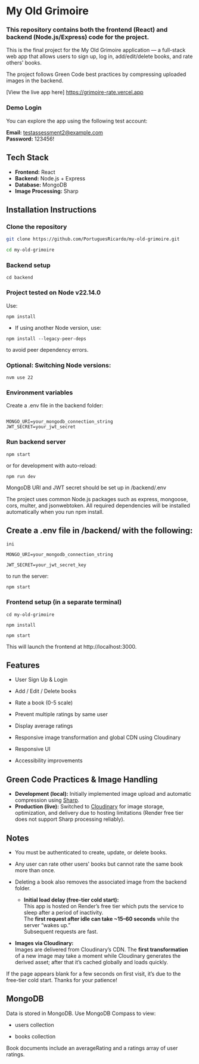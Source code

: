 

# My Old Grimoire

### This repository contains both the frontend (React) and backend (Node.js/Express) code for the project.

This is the final project for the My Old Grimoire application — a full-stack web app that allows users to sign up, log in, add/edit/delete books, and rate others' books. 

The project follows Green Code best practices by compressing uploaded images in the backend.


[View the live app here] https://grimoire-rate.vercel.app

### Demo Login
You can explore the app using the following test account:

**Email:** testassessment2@example.com  
**Password:** 123456!


## Tech Stack

- **Frontend:** React
- **Backend:** Node.js + Express
- **Database:** MongoDB
- **Image Processing:** Sharp
  

## Installation Instructions

### Clone the repository
```bash
git clone https://github.com/PortuguesRicardo/my-old-grimoire.git

cd my-old-grimoire
```

### Backend setup
```
cd backend

```
### Project tested on Node v22.14.0
Use:
```
npm install
```

- If using another Node version, use:

```
npm install --legacy-peer-deps
```

to avoid peer dependency errors.

### Optional: Switching Node versions:
```
nvm use 22
```

### Environment variables

Create a .env file in the backend folder:

```

MONGO_URI=your_mongodb_connection_string
JWT_SECRET=your_jwt_secret

```
### Run backend server

```
npm start
```


or for development with auto-reload:

```
npm run dev
```


MongoDB URI and JWT secret should be set up in /backend/.env

The project uses common Node.js packages such as express, mongoose, cors, multer, and jsonwebtoken. 
All required dependencies will be installed automatically when you run npm install.


## Create a .env file in /backend/ with the following:
```
ini

MONGO_URI=your_mongodb_connection_string

JWT_SECRET=your_jwt_secret_key
```

to run the server:
```
npm start

```

### Frontend setup (in a separate terminal)
```
cd my-old-grimoire

npm install

npm start
```

This will launch the frontend at http://localhost:3000.

 
## Features

- User Sign Up & Login

- Add / Edit / Delete books

- Rate a book (0-5 scale)

- Prevent multiple ratings by same user

- Display average ratings

- Responsive image transformation and global CDN using Cloudinary

- Responsive UI

- Accessibility improvements

## Green Code Practices & Image Handling
  
-  **Development (local):** Initially implemented image upload and automatic compression using [Sharp](https://sharp.pixelplumbing.com/).
- **Production (live):** Switched to [Cloudinary](https://cloudinary.com/) for image storage, optimization, and delivery due to hosting limitations (Render free tier does not support Sharp processing reliably).


##  Notes
- You must be authenticated to create, update, or delete books.

- Any user can rate other users' books but cannot rate the same book more than once.

- Deleting a book also removes the associated image from the backend folder.

  - **Initial load delay (free-tier cold start):**  
  This app is hosted on Render’s free tier which puts the service to sleep after a period of inactivity.  
  The **first request after idle can take ~15–60 seconds** while the server “wakes up.”  
  Subsequent requests are fast.

- **Images via Cloudinary:**  
  Images are delivered from Cloudinary’s CDN. The **first transformation** of a new image may take a moment while Cloudinary generates the derived asset; after that it’s cached globally and loads quickly.

If the page appears blank for a few seconds on first visit, it’s due to the free-tier cold start. Thanks for your patience!

## MongoDB

Data is stored in MongoDB. Use MongoDB Compass to view:

   - users collection

   - books collection

Book documents include an averageRating and a ratings array of user ratings.




